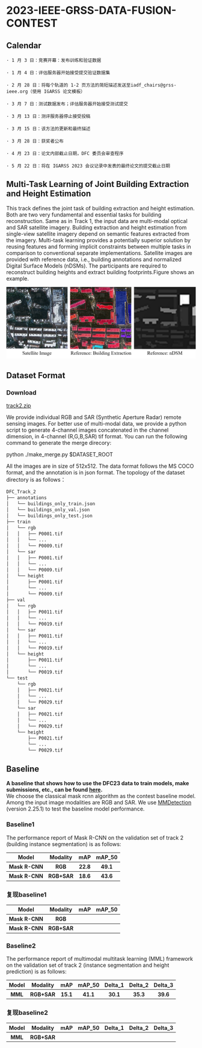 # 2023-IEEE-GRSS-DATA-FUSION-CONTEST
## Calendar
```
· 1 月 3 日：竞赛开幕：发布训练和验证数据

· 1 月 4 日：评估服务器开始接受提交验证数据集

· 2 月 28 日：将每个轨道的 1-2 页方法的简短描述发送至iadf_chairs@grss-ieee.org（使用 IGARSS 论文模板）

· 3 月 7 日：测试数据发布；评估服务器开始接受测试提交

· 3 月 13 日：测评服务器停止接受投稿

· 3 月 15 日：该方法的更新和最终描述

· 3 月 28 日：获奖者公布

· 4 月 23 日：论文内部截止日期，DFC 委员会审查程序

· 5 月 22 日：将在 IGARSS 2023 会议记录中发表的最终论文的提交截止日期
```

## Multi-Task Learning of Joint Building Extraction and Height Estimation

  This track defines the joint task of building extraction and height estimation. Both are two very fundamental and essential tasks for building reconstruction. Same as in Track 1, the input data are multi-modal optical and SAR satellite imagery. Building extraction and height estimation from single-view satellite imagery depend on semantic features extracted from the imagery. Multi-task learning provides a potentially superior solution by reusing features and forming implicit constraints between multiple tasks in comparison to conventional separate implementations. Satellite images are provided with reference data, i.e., building annotations and normalized Digital Surface Models (nDSMs). The participants are required to reconstruct building heights and extract building footprints.Figure shows an example.
  
  ![figure](https://github.com/ISPNU-Signal-Group/2023-IEEE-GRSS-DATA-FUSION-CONTEST/blob/main/images/track2.png)



## Dataset Format
### Download
[track2.zip](https://ieee-dataport.org/competitions/2023-ieee-grss-data-fusion-contest-large-scale-fine-grained-building-classification#files) 

We provide individual RGB and SAR (Synthetic Aperture Radar) remote sensing images. For better use of multi-modal data, we provide a python script to generate 4-channel images concatenated in the channel dimension, in 4-channel (R,G,B,SAR) tif format. You can run the following command to generate the merge direcory:
  
  python ./make_merge.py $DATASET_ROOT
  
  All the images are in size of 512x512. The data format follows the MS COCO format, and the annotation is in json format. The topology of the dataset directory is as follows：

```
DFC_Track_2
├── annotations
│   └── buildings_only_train.json
│   └── buildings_only_val.json
│   └── buildings_only_test.json
├── train
│   └── rgb
│   │   ├── P0001.tif
│   │   └── ...
│   │   └── P0009.tif
│   └── sar
│   │   ├── P0001.tif
│   │   └── ...
│   │   └── P0009.tif
│   └── height
│       ├── P0001.tif
│       └── ...
│       └── P0009.tif
├── val
│   └── rgb
│   │   ├── P0011.tif
│   │   └── ...
│   │   └── P0019.tif
│   └── sar
│   │   ├── P0011.tif
│   │   └── ...
│   │   └── P0019.tif
│   └── height
│       ├── P0011.tif
│       └── ...
│       └── P0019.tif
└── test
    └── rgb
    │   ├── P0021.tif
    │   └── ...
    │   └── P0029.tif
    └── sar
    │   ├── P0021.tif
    │   └── ...
    │   └── P0029.tif
    └── height
        ├── P0021.tif
        └── ...
        └── P0029.tif
```
     
## Baseline
  **A baseline that shows how to use the DFC23 data to train models, make submissions, etc., can be found [here](https://github.com/AICyberTeam/DFC2023-baseline).**  
  We choose the classical mask rcnn algorithm as the contest baseline model. Among the input image modalities are RGB and SAR. We use [MMDetection](https://github.com/open-mmlab/mmdetection) (version 2.25.1) to test the baseline model performance.  
### Baseline1
  The performance report of Mask R-CNN on the validation set of track 2 (building instance segmentation) is as follows:
  <table>
	<head>
		<tr>
			<th >Model</th>
			<th >Modality</th>
			<th >mAP</th>
			<th >mAP_50</th>
		</tr>
	</head>
	<body>
		<tr>
			<th > Mask R-CNN</th>
			<th > RGB</th>
			<th >22.8</th>
			<th >49.1 </th>
		</tr>
	</body>
	<body>
		<tr>
			<th > Mask R-CNN</th>
			<th > RGB+SAR</th>
			<th >18.6</th>
			<th >43.6 </th>
		</tr>
	</body>
	
</table>

### 复现baseline1

  <table>
	<head>
		<tr>
			<th >Model</th>
			<th >Modality</th>
			<th >mAP</th>
			<th >mAP_50</th>
		</tr>
	</head>
	<body>
		<tr>
			<th > Mask R-CNN</th>
			<th > RGB</th>
			<th ></th>
			<th > </th>
		</tr>
	</body>
	<body>
		<tr>
			<th > Mask R-CNN</th>
			<th > RGB+SAR</th>
			<th ></th>
			<th > </th>
		</tr>
	</body>
	
</table>

### Baseline2

  The performance report of multimodal multitask learning (MML) framework on the validation set of track 2 (instance segmentation and height prediction) is as follows:
 <table>
	<head>
		<tr>
			<th >Model</th>
			<th >Modality</th>
			<th >mAP</th>
			<th >mAP_50</th>
			<th >Delta_1</th>
			<th >Delta_2</th>
			<th >Delta_3</th>
		</tr>
	</head>
	<body>
		<tr>
			<th >MML</th>
			<th >RGB+SAR</th>
			<th >15.1</th>
			<th > 41.1</th>
			<th > 30.1</th>
			<th > 35.3</th>
			<th > 39.6</th>
		</tr>
	</body>
</table>

### 复现baseline2

<table>
	<head>
		<tr>
			<th >Model</th>
			<th >Modality</th>
			<th >mAP</th>
			<th >mAP_50</th>
			<th >Delta_1</th>
			<th >Delta_2</th>
			<th >Delta_3</th>
		</tr>
	</head>
	<body>
		<tr>
			<th >MML</th>
			<th >RGB+SAR</th>
			<th ></th>
			<th ></th>
			<th ></th>
			<th > </th>
			<th ></th>
		</tr>
	</body>
</table>
